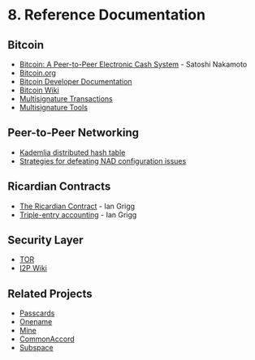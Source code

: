 # 8. Reference Documentation

## Bitcoin

+ [Bitcoin: A Peer-to-Peer Electronic Cash System](https://bitcoin.org/bitcoin.pdf) - Satoshi Nakamoto
+ [Bitcoin.org](https://Bitcoin.org)
+ [Bitcoin Developer Documentation](https://bitcoin.org/en/developer-documentation)
+ [Bitcoin Wiki](https://en.bitcoin.it/wiki/Multisignature)
+ [Multisignature Transactions](https://en.bitcoin.it/wiki/Multisignature)
+ [Multisignature Tools](https://coinb.in/multisig)

## Peer-to-Peer Networking

+ [Kademlia distributed hash table](https://en.wikipedia.org/wiki/Kademlia)
+ [Strategies for defeating NAD configuration issues](https://gist.github.com/gubatron/422d8377d263f50de0a6)

## Ricardian Contracts

+ [The Ricardian Contract](http://iang.org/papers/ricardian_contract.html) - Ian Grigg
+ [Triple-entry accounting](http://iang.org/papers/triple_entry.html) - Ian Grigg

## Security Layer

+ [TOR](https://www.torproject.org/)
+ [I2P Wiki](https://en.wikipedia.org/wiki/I2P)

## Related Projects

+ [Passcards](http://blog.onename.com/passcards/)
+ [Onename](https://onename.com)
+ [Mine](https://mine.nyc)
+ [CommonAccord](http://www.commonaccord.org/)
+ [Subspace](https://medium.com/@chrispacia/subspace-73059a1cff71)


